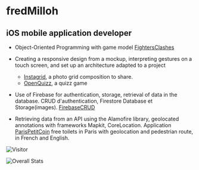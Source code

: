 # fredMilloh

## iOS mobile application developer 

- Object-Oriented Programming with game model [FightersClashes](https://github.com/fredMilloh/FightersClashes)

- Creating a responsive design from a mockup, interpreting gestures on a touch screen, and set up an architecture adapted to a project
    - [Instagrid](https://github.com/fredMilloh/Instagrid), a photo grid composition to share.
    - [OpenQuizz](https://github.com/fredMilloh/OpenQuizz), a quizz game

- Use of Firebase for authentication, storage, retrieval of data in the database. CRUD d'authentication, Firestore Database et Storage(images). [FirebaseCRUD](https://github.com/fredMilloh/FirebaseCRUD)


- Retrieving data from an API using the Alamofire library, geolocated annotations with frameworks Mapkit, CoreLocation. Application [ParisPetitCoin](https://github.com/fredMilloh/ParisPetitCoin) free toilets in Paris with geolocation and pedestrian route, in French and English.


![Visitor](https://visitor-badge.laobi.icu/badge?page_id=fredMilloh.fredMilloh)

![Overall Stats](https://github-readme-stats.vercel.app/api?username=fredMilloh&count_private=true&show_icons=true&hide=contribs)
